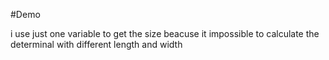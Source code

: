 #Demo

i use just one variable to get the size beacuse it impossible to calculate the determinal with different length and width
